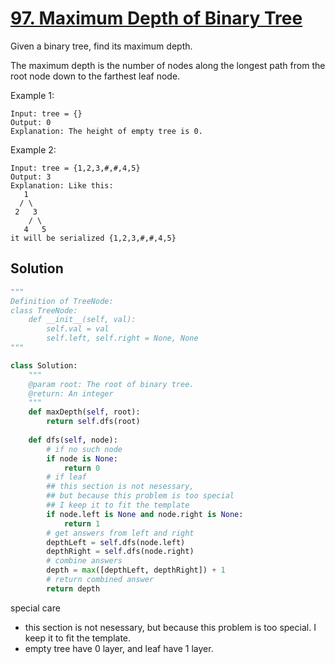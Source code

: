 # [97. Maximum Depth of Binary Tree](https://www.lintcode.com/problem/maximum-depth-of-binary-tree/description)

Given a binary tree, find its maximum depth.

The maximum depth is the number of nodes along the longest path from the root node down to the farthest leaf node.

Example 1:
```
Input: tree = {}
Output: 0
Explanation: The height of empty tree is 0.
```
Example 2:
```
Input: tree = {1,2,3,#,#,4,5}
Output: 3	
Explanation: Like this:
   1
  / \                
 2   3                
    / \                
   4   5
it will be serialized {1,2,3,#,#,4,5}
```
## Solution
```python
"""
Definition of TreeNode:
class TreeNode:
    def __init__(self, val):
        self.val = val
        self.left, self.right = None, None
"""

class Solution:
    """
    @param root: The root of binary tree.
    @return: An integer
    """
    def maxDepth(self, root):
        return self.dfs(root)
        
    def dfs(self, node):
        # if no such node
        if node is None:
            return 0
        # if leaf
        ## this section is not nesessary,
        ## but because this problem is too special
        ## I keep it to fit the template
        if node.left is None and node.right is None:
            return 1
        # get answers from left and right
        depthLeft = self.dfs(node.left)
        depthRight = self.dfs(node.right)
        # combine answers
        depth = max([depthLeft, depthRight]) + 1
        # return combined answer
        return depth
```
special care
- this section is not nesessary, but because this problem is too special. I keep it to fit the template.
- empty tree have 0 layer, and leaf have 1 layer.